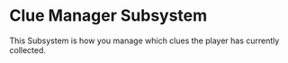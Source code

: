 ﻿# Clue Manager Subsystem

 This Subsystem is how you manage which clues the player has currently collected. 